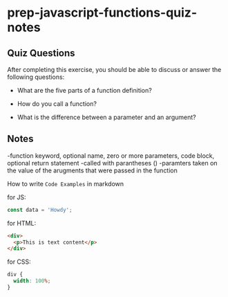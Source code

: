 # prep-javascript-functions-quiz-notes

## Quiz Questions

After completing this exercise, you should be able to discuss or answer the following questions:

- What are the five parts of a function definition?

- How do you call a function?

- What is the difference between a parameter and an argument?

## Notes

-function keyword, optional name, zero or more parameters, code block, optional return statement
-called with parantheses ()
-paramters taken on the value of the arugments that were passed in the function

How to write `Code Examples` in markdown

for JS:

```javascript
const data = 'Howdy';
```

for HTML:

```html
<div>
  <p>This is text content</p>
</div>
```

for CSS:

```css
div {
  width: 100%;
}
```
